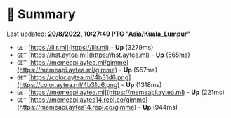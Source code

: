 # 📖 Summary
Last updated: **20/8/2022, 10:27:49 PTG "Asia/Kuala_Lumpur"**

- `GET` [https://lilr.ml](https://lilr.ml) - **Up** (3279ms)
- `GET` [https://hst.aytea.ml](https://hst.aytea.ml) - **Up** (565ms)
- `GET` [https://memeapi.aytea.ml/gimme](https://memeapi.aytea.ml/gimme) - **Up** (557ms)
- `GET` [https://color.aytea.ml/4b31d6.png](https://color.aytea.ml/4b31d6.png) - **Up** (1318ms)
- `GET` [https://memeapi.aytea.ml](https://memeapi.aytea.ml) - **Up** (221ms)
- `GET` [https://memeapi.aytea14.repl.co/gimme](https://memeapi.aytea14.repl.co/gimme) - **Up** (944ms)
